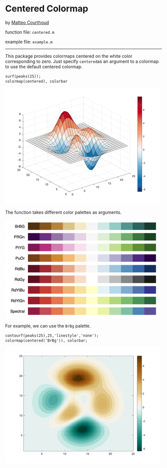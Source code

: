 # Centered Colormap

by [Matteo Courthoud](https://matteocourthoud.github.io/)

function file: `centered.m`

example file: `example.m`

---

This package provides colormaps centered on the white color corresponding to zero. Just specify `centered`as an argument to a colormap to use the default centered colormap.

```
surf(peaks(25));
colormap(centered), colorbar
```

<img src="figures/example1.png" alt="example1" width="500" />

The function takes different color palettes as arguments.

<img src="figures/palettes.png" alt="palettes" width="500" />

For example, we can use the `BrBg` palette.

```
contourf(peaks(25),25,'linestyle','none'); 
colormap(centered('BrBg')), colorbar;
```

<img src="figures/example2.png" alt="example2" width="500" />
